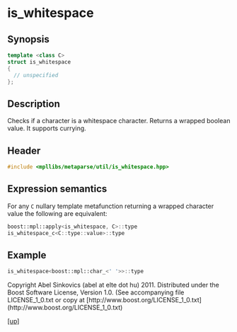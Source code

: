 # is_whitespace

## Synopsis

```cpp
template <class C>
struct is_whitespace
{
  // unspecified
};
```

## Description

Checks if a character is a whitespace character.
Returns a wrapped boolean value. It supports currying.

## Header

```cpp
#include <mpllibs/metaparse/util/is_whitespace.hpp>
```

## Expression semantics

For any `C` nullary template metafunction returning a wrapped character value
the following are equivalent:

```cpp
boost::mpl::apply<is_whitespace, C>::type
is_whitespace_c<C::type::value>::type
```

## Example

```cpp
is_whitespace<boost::mpl::char_<' '>>::type
```

<p class="copyright">
Copyright Abel Sinkovics (abel at elte dot hu) 2011.
Distributed under the Boost Software License, Version 1.0.
(See accompanying file LICENSE_1_0.txt or copy at
[http://www.boost.org/LICENSE_1_0.txt](http://www.boost.org/LICENSE_1_0.txt)
</p>

[[up]](reference.html)

